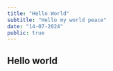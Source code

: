 ```yaml
---
title: "Hello World"
subtitle: "Hello my world peace"
date: "14-07-2024"
public: true
---
```


## Hello world
